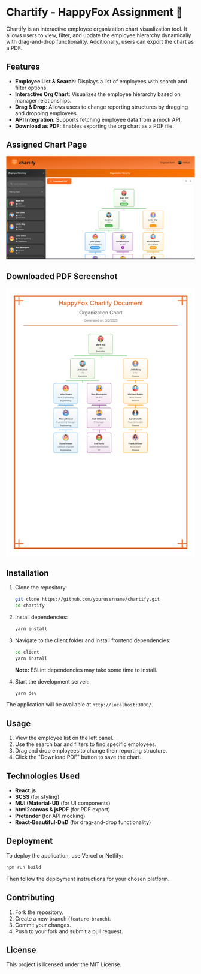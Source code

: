 # Chartify - HappyFox Assignment 🚀

Chartify is an interactive employee organization chart visualization tool. It allows users to view, filter, and update the employee hierarchy dynamically with drag-and-drop functionality. Additionally, users can export the chart as a PDF.

## Features

- **Employee List & Search**: Displays a list of employees with search and filter options.
- **Interactive Org Chart**: Visualizes the employee hierarchy based on manager relationships.
- **Drag & Drop**: Allows users to change reporting structures by dragging and dropping employees.
- **API Integration**: Supports fetching employee data from a mock API.
- **Download as PDF**: Enables exporting the org chart as a PDF file.

## Assigned Chart Page

![Chartify Preview](chartpage.png)

## Downloaded PDF Screenshot

![PDF Preview](pdfss1.png)

## Installation

1. Clone the repository:
   ```sh
   git clone https://github.com/yourusername/chartify.git
   cd chartify
   ```

2. Install dependencies:
   ```sh
   yarn install
   ```

3. Navigate to the client folder and install frontend dependencies:
   ```sh
   cd client
   yarn install
   ```
   **Note:** ESLint dependencies may take some time to install.

4. Start the development server:
   ```sh
   yarn dev
   ```

The application will be available at `http://localhost:3000/`.

## Usage

1. View the employee list on the left panel.
2. Use the search bar and filters to find specific employees.
3. Drag and drop employees to change their reporting structure.
4. Click the "Download PDF" button to save the chart.

## Technologies Used

- **React.js**
- **SCSS** (for styling)
- **MUI (Material-UI)** (for UI components)
- **html2canvas & jsPDF** (for PDF export)
- **Pretender** (for API mocking)
- **React-Beautiful-DnD** (for drag-and-drop functionality)

## Deployment

To deploy the application, use Vercel or Netlify:

```sh
npm run build
```

Then follow the deployment instructions for your chosen platform.

## Contributing

1. Fork the repository.
2. Create a new branch (`feature-branch`).
3. Commit your changes.
4. Push to your fork and submit a pull request.

## License

This project is licensed under the MIT License.

